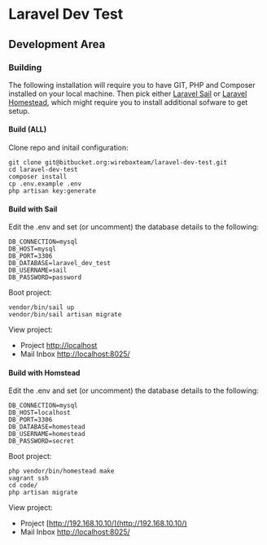 # Laravel Dev Test

## Development Area

### Building

The following installation will require you to have GIT, PHP and Composer installed on 
your local machine. Then pick either [Laravel Sail](https://laravel.com/docs/8.x/sail) 
or [Laravel Homestead](https://laravel.com/docs/8.x/homestead), which might require you 
to install additional sofware to get setup.

#### Build (ALL)

Clone repo and initail configuration:
```
git clone git@bitbucket.org:wireboxteam/laravel-dev-test.git
cd laravel-dev-test
composer install
cp .env.example .env
php artisan key:generate
```
#### Build with Sail

Edit the .env and set (or uncomment) the database details to the following:
```
DB_CONNECTION=mysql
DB_HOST=mysql
DB_PORT=3306
DB_DATABASE=laravel_dev_test
DB_USERNAME=sail
DB_PASSWORD=password
```

Boot project:
```
vendor/bin/sail up
vendor/bin/sail artisan migrate
```

View project:

* Project [http://localhost](http://localhost)
* Mail Inbox [http://localhost:8025/](http://localhost:8025/)

#### Build with Homstead

Edit the .env and set (or uncomment) the database details to the following:
```
DB_CONNECTION=mysql
DB_HOST=localhost
DB_PORT=3306
DB_DATABASE=homestead
DB_USERNAME=homestead
DB_PASSWORD=secret
```

Boot project:
```
php vendor/bin/homestead make
vagrant ssh
cd code/
php artisan migrate
```

View project:

* Project [http://192.168.10.10/](http://192.168.10.10/)
* Mail Inbox [http://localhost:8025/](http://localhost:8025/)
